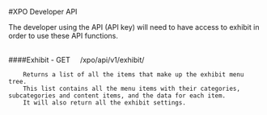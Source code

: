 ﻿#XPO Developer API

The developer using the API (API key) will need to have access to exhibit in order to use these API functions.<br />

<br />
####Exhibit
- GET &nbsp;&nbsp;&nbsp; /xpo/api/v1/exhibit/
		
		Returns a list of all the items that make up the exhibit menu tree.
		This list contains all the menu items with their categories, subcategories and content items, and the data for each item.
		It will also return all the exhibit settings.
